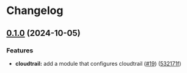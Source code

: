# Changelog

## [0.1.0](https://github.com/mateusz-uminski/terraform-aws-modules/compare/cloudtrail-v0.0.1...cloudtrail-v0.1.0) (2024-10-05)


### Features

* **cloudtrail:** add a module that configures cloudtrail ([#19](https://github.com/mateusz-uminski/terraform-aws-modules/issues/19)) ([532171f](https://github.com/mateusz-uminski/terraform-aws-modules/commit/532171f597b902f83472c785fbd795cf8d11ea50))
